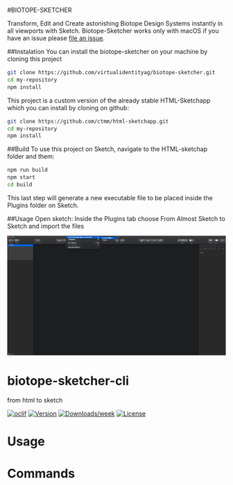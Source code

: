 #BIOTOPE-SKETCHER

Transform, Edit and Create astonishing Biotope Design Systems instantly in all viewports with Sketch.
Biotope-Sketcher works only with macOS if you have an issue please [file an issue](https://github.com/virtualidentityag/biotope-sketcher/issues).

##Instalation
You can install the biotope-sketcher on your machine by cloning this project

```bash
git clone https://github.com/virtualidentityag/biotope-sketcher.git
cd my-repository
npm install
```

This project is a custom version of the already stable HTML-Sketchapp which you can install by cloning on github:

```bash
git clone https://github.com/ctmm/html-sketchapp.git
cd my-repository
npm install
```

##Build
To use this project on Sketch, navigate to the HTML-sketchap folder and them:

```bash
npm run build
npm start
cd build
```
This last step will generate a new executable file to be placed inside the Plugins folder on Sketch.

##Usage
Open sketch:
Inside the Plugins tab choose From Almost Sketch to Sketch and import the files

<img src='sketch_screenshot.png' width='600' alt='Import html-Sketchapp'>

biotope-sketcher-cli
====================

from html to sketch

[![oclif](https://img.shields.io/badge/cli-oclif-brightgreen.svg)](https://oclif.io)
[![Version](https://img.shields.io/npm/v/biotope-sketcher-cli.svg)](https://npmjs.org/package/biotope-sketcher-cli)
[![Downloads/week](https://img.shields.io/npm/dw/biotope-sketcher-cli.svg)](https://npmjs.org/package/biotope-sketcher-cli)
[![License](https://img.shields.io/npm/l/biotope-sketcher-cli.svg)](https://github.com/virtual-identity/biotope-sketcher-cli/blob/master/package.json)

<!-- toc -->
# Usage
<!-- usage -->
# Commands
<!-- commands -->
